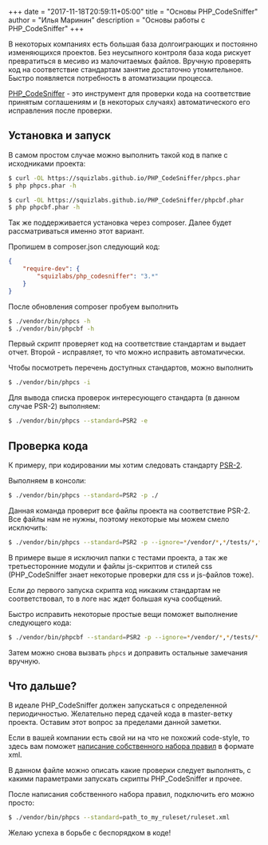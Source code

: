 +++
date = "2017-11-18T20:59:11+05:00"
title = "Основы PHP_CodeSniffer"
author = "Илья Маринин"
description = "Основы работы с PHP_CodeSniffer"
+++

В некоторых компаниях есть большая база долгоиграющих и постоянно изменяющихся проектов. Без неусыпного контроля база кода рискует превратиться в месиво из малочитаемых файлов. Вручную проверять код на соответствие стандартам занятие достаточно утомительное. Быстро появляется потребность в атоматизации процесса.

[PHP_CodeSniffer](https://github.com/squizlabs/PHP_CodeSniffer) - это инструмент для проверки кода на соответствие принятым соглашениям и (в некоторых случаях) автоматического его исправления после проверки.

## Установка и запуск

В самом простом случае можно выполнить такой код в папке с исходниками проекта:

```bash
$ curl -OL https://squizlabs.github.io/PHP_CodeSniffer/phpcs.phar
$ php phpcs.phar -h

$ curl -OL https://squizlabs.github.io/PHP_CodeSniffer/phpcbf.phar
$ php phpcbf.phar -h
```

Так же поддерживается установка через composer. Далее будет рассматриваться именно этот вариант.

Пропишем в composer.json следующий код:

```json
{
    "require-dev": {
        "squizlabs/php_codesniffer": "3.*"
    }
}
```

После обновления composer пробуем выполнить

```bash
$ ./vendor/bin/phpcs -h
$ ./vendor/bin/phpcbf -h
```

Первый скрипт проверяет код на соответствие стандартам и выдает отчет. Второй - исправляет, то что можно исправить автоматически.

Чтобы посмотреть перечень доступных стандартов, можно выполнить

```bash
$ ./vendor/bin/phpcs -i
```

Для вывода списка проверок интересующего стандарта (в данном случае PSR-2) выполняем:

```bash
$ ./vendor/bin/phpcs --standard=PSR2 -e
```

## Проверка кода

К примеру, при кодировании мы хотим следовать стандарту [PSR-2](http://www.php-fig.org/psr/psr-2/).

Выполняем в консоли:

```bash
$ ./vendor/bin/phpcs --standard=PSR2 -p ./
```

Данная команда проверит все файлы проекта на соответствие PSR-2. Все файлы нам не нужны, поэтому некоторые мы можем смело исключить:

```bash
$ ./vendor/bin/phpcs --standard=PSR2 -p --ignore=*/vendor/*,*/tests/*,*.css,*.js ./
```

В примере выше я исключил папки с тестами проекта, а так же третьесторонние модули и файлы js-скриптов и стилей css (PHP_CodeSniffer знает некоторые проверки для css и js-файлов тоже).

Если до первого запуска скрипта код никаким стандартам не соответствовал, то в логе нас ждет большая куча сообщений.

Быстро исправить некоторые простые вещи поможет выполнение следующего кода:

```bash
$ ./vendor/bin/phpcbf --standard=PSR2 -p --ignore=*/vendor/*,*/tests/*,*.css,*.js ./
```

Затем можно снова вызвать `phpcs` и доправить остальные замечания вручную.

## Что дальше?

В идеале PHP_CodeSniffer должен запускаться с определенной периодичностью. Желательно перед сдачей кода в master-ветку проекта. Оставим этот вопрос за пределами данной заметки.

Если в вашей компании есть свой ни на что не похожий code-style, то здесь вам поможет [написание собственного набора правил](https://github.com/squizlabs/PHP_CodeSniffer/wiki/Annotated-ruleset.xml) в формате xml.

В данном файле можно описать какие проверки следует выполнять, с какими параметрами запускать скрипты PHP_CodeSniffer и прочее.

После написания собственного набора правил, подключить его можно просто:

```bash
$ ./vendor/bin/phpcs --standard=path_to_my_ruleset/ruleset.xml
```

Желаю успеха в борьбе с беспорядком в коде!
